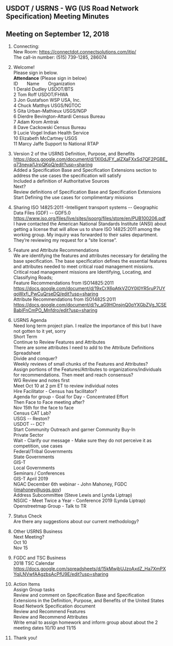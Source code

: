 ## USDOT / USRNS - WG (US Road Network Specification) Meeting Minutes   
## Meeting on September 12, 2018  

1. Connecting:  
New Room: https://connectdot.connectsolutions.com/itip/  
The call-in number: (515) 739-1285, 286074  

2. Welcome!  
Please sign in below.  
**Attendance** (Please sign in below)    
ID &nbsp; &nbsp; &nbsp; Name &nbsp; &nbsp; &nbsp; Organization        
1	 Derald Dudley 	USDOT/BTS	    
2  Tom Roff   USDOT/FHWA  
3  Jon Gustafson   WSP USA, Inc.  
4  Chuck Matthys   USGS/NGTOC  
5  Gita Urban-Mathieux   USGS/NGP  
6  Dierdre Bevington-Attardi   Census Bureau  
7  Adam Krom   Amtrak  
8  Dave Cackowski   Census Bureau  
9  Lucie Vogel   Indian Health Service  
10  Elizabeth McCartney   USGS  
11  Marcy Jaffe   Support to National RTAP   

3. Version 2 of the USRNS Definition, Purpose, and Benefits  
https://docs.google.com/document/d/1XI0dJFY_aIZXaFXxSd7QF2PGBE_q73neyaj1JrpQKpQ/edit?usp=sharing  
Added a Specification Base and Specification Extensions section to address the use cases the specification will satisfy  
Included a definition of Authoritative Sources  
Next?  
Review definitions of Specification Base and Specification Extensions  
Start Defining the use cases for complimentary missions  

4. Sharing ISO 14825:2011 -Intelligent transport systems -- Geographic Data Files (GDF) -- GDF5.0  
https://www.iso.org/files/live/sites/isoorg/files/store/en/PUB100206.pdf  
I have contacted the  American National Standards Institute (ANSI) about getting a license that will allow us to share ISO 14825:2011 among the working group. My inquiry was forwarded to their sales department.  They’re reviewing my request for a “site license”.  

5. Feature and Attribute Recommendations  
We are identifying the features and attributes necessary for detailing the base specification.  The base specification defines the essential features and attributes needed to meet critical road management missions. Critical road management missions are Identifying, Locating, and Classifying Roads;  
Feature Recommendations from ISO14825:2011  
https://docs.google.com/document/d/19xCrX6pAtkVZOY0l0YR5ruP7UYqoWxfj_PwCuQrseDQ/edit?usp=sharing  
Attribute Recommendations from ISO14825:2011  
https://docs.google.com/document/d/1y_aG9HOnsjnQ0qYXGbZVg_1CSEBabIFnCmPO_Mnfdro/edit?usp=sharing  

6. USRNS Agenda  
Need long term project plan.  I realize the importance of this but I have not gotten to it yet, sorry  
Short Term  
Continue to Review Features and Attributes  
There are some attributes I need to add to the Attribute Definitions Spreadsheet  
Divide and conquer?  
Weekly reviews of small chunks of the Features and Attributes?  
Assign portions of the Features/Attributes to organizations/individuals for recommendations.  Then meet and reach consensus?  
WG Review and notes first  
Meet Oct 10 at 2 pm ET to review individual notes  
Hire Facilitator - Census has facilitator?   
Agenda for group - Goal for Day - Concentrated Effort  
Then Face to Face meeting after?  
Nov 15th for the face to face  
Census CAT Lab?  
USGS -- Reston?  
USDOT -- DC?  
Start Community Outreach and garner Community Buy-In  
Private Sector  
Wait - Clarify our message - Make sure they do not perceive it as competition, use cases  
Federal/Tribal Governments  
State Governments  
GIS-T  
Local Governments  
Seminars / Conferences  
GIS-T April 2019  
NGAC December 6th webinar - John Mahoney, FGDC  (jmahoney@usgs.gov)  
Address Subcommittee (Steve Lewis and Lynda Liptrap)  
NSGIC - Meet Twice a Year - Conference 2019 (Lynda Liptrap)  
Openstreetmap Group - Talk to TR  

7. Status Check  
Are there any suggestions about our current methodology?  

8. Other USRNS Business  
Next Meeting?  
Oct 10  
Nov 15  

9. FGDC and TSC Business  
2018 TSC Calendar  
https://docs.google.com/spreadsheets/d/15kMwjbUJzoAxdZ_Ha7XmPXYqjLNVwfAAgzbsAcPfU9E/edit?usp=sharing  

10. Action Items  
Assign Group tasks  
Review and comment on Specification Base and Specification Extensions in the Definition, Purpose, and Benefits of the United States Road Network Specification document  
Review and Recommend Features  
Review and Recommend Attributes  
Write email to assign homework and inform group about about the 2 meeting dates 10/10 and 11/15  

11. Thank you!  
